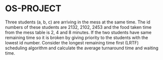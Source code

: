 # OS-PROJECT
Three students (a, b, c) are arriving in the mess at the same time. The id numbers of  these students are 2132, 2102, 2453 and the food taken time from the mess table is 2, 4 and 8  minutes. If the two students have same remaining time so it is broken by giving priority to the  students with the lowest id number. Consider the longest remaining time first (LRTF) scheduling  algorithm and calculate the average turnaround time and waiting time.
